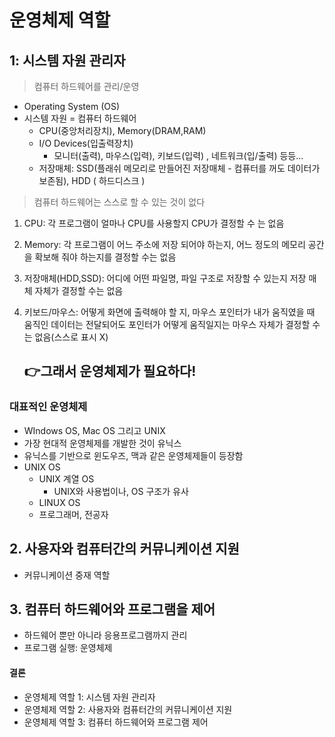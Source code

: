 # 운영체제 역할

## 1: 시스템 자원 관리자

> 컴퓨터 하드웨어를 관리/운영

- Operating System (OS)
- 시스템 자원 = 컴퓨터 하드웨어
  - CPU(중앙처리장치), Memory(DRAM,RAM)
  - I/O Devices(입출력장치)
    - 모니터(출력), 마우스(입력), 키보드(입력) , 네트워크(입/출력) 등등...
  - 저장매체: SSD(플래쉬 메모리로 만들어진 저장매체 - 컴퓨터를 꺼도 데이터가 보존됨), HDD ( 하드디스크 )

> 컴퓨터 하드웨어는 스스로 할 수 있는 것이 없다

1. CPU: 각 프로그램이 얼마나 CPU를 사용할지 CPU가 결정할 수 는 없음

2. Memory: 각 프로그램이 어느 주소에 저장 되어야 하는지, 어느 정도의 메모리 공간을 확보해 줘야 하는지를 결정할 수는 없음

3. 저장매체(HDD,SSD): 어디에 어떤 파일명, 파일 구조로 저장할 수 있는지 저장 매체 자체가 결정할 수는 없음

4. 키보드/마우스: 어떻게 화면에 출력해야 할 지, 마우스 포인터가 내가 움직였을 때 움직인 데이터는 전달되어도 포인터가 어떻게 움직일지는 마우스 자체가 결정할 수는 없음(스스로 표시 X)

   

   ## :point_right:그래서 운영체제가 필요하다!



###  대표적인 운영체제

- WIndows OS, Mac OS 그리고 UNIX
- 가장 현대적 운영체제를 개발한 것이 유닉스
- 유닉스를 기반으로 윈도우즈, 맥과 같은 운영체제들이 등장함
- UNIX OS
  - UNIX 계열 OS
    - UNIX와 사용법이나, OS 구조가 유사
  -  LINUX OS
    - 프로그래머, 전공자

## 2. 사용자와 컴퓨터간의 커뮤니케이션 지원

- 커뮤니케이션 중재 역할

## 3. 컴퓨터 하드웨어와 프로그램을 제어

- 하드웨어 뿐만 아니라 응용프로그램까지 관리
- 프로그램 실행: 운영체제





#### 결론

- 운영체제 역할 1: 시스템 자원 관리자
- 운영체제 역할 2: 사용자와 컴퓨터간의 커뮤니케이션 지원
- 운영체제 역할 3: 컴퓨터 하드웨어와 프로그램 제어